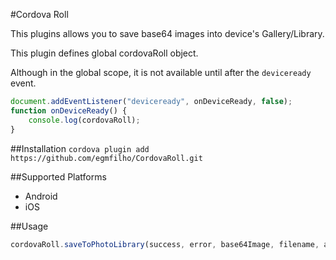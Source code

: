 #Cordova Roll

This plugins allows you to save base64 images into device's Gallery/Library.

This plugin defines global cordovaRoll object.

Although in the global scope, it is not available until after the `deviceready` event.

```javascript
document.addEventListener("deviceready", onDeviceReady, false);
function onDeviceReady() {
    console.log(cordovaRoll);
}
```

##Installation
`cordova plugin add https://github.com/egmfilho/CordovaRoll.git`

##Supported Platforms
* Android
* iOS

##Usage
```javascript
cordovaRoll.saveToPhotoLibrary(success, error, base64Image, filename, albumName);
```
